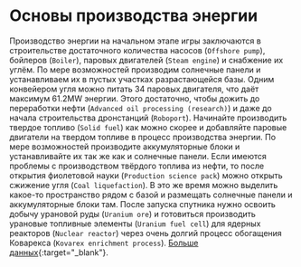 # Основы производства энергии

Производство энергии на начальном этапе игры заключаются в строительстве достаточного количества насосов (`Offshore pump`), бойлеров (`Boiler`), паровых двигателей (`Steam engine`) и снабжение их углём. По мере возможностей производим солнечные панели и устанавливаем их в пустых участках разрастающейся базы. Одним конвейером угля можно питать 34 паровых двигателя, что даёт максимум 61.2MW энергии. Этого достаточно, чтобы дожить до переработки нефти (`Advanced oil processing (research)`) и даже до начала строительства дронстанций (`Roboport`). Начинайте производить твердое топливо (`Solid fuel`) как можно скорее и добавляйте паровые двигатели на твердом топливе в процесс производства энергии. По мере возможностей производите аккумуляторные блоки и устанавливайте их так же как и солнечные панели. Если имеются проблемы с производством твёрдого топлива из нефти, то после открытия фиолетовой науки (`Production science pack`) можно открыть сжижение угля (`Coal liquefaction`). В это же время можно выделить какое-то пространство рядом с базой и размещать солнечные панели и аккумуляторные блоки там. После запуска спутника нужно освоить добычу урановой руды (`Uranium ore`) и готовиться производить урановые топливные элементы (`Uranium fuel cell`) для ядерных реакторов (`Nuclear reactor`) через очень долгий процесс обогащения Коварекса (`Kovarex enrichment process`). [Больше данных](https://wiki.factorio.com/Power_production){:target="_blank"}.
